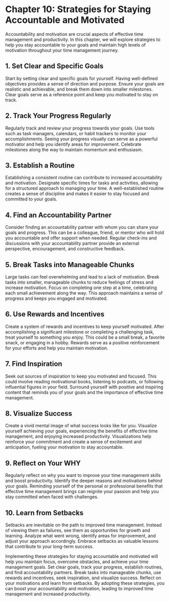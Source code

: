 Chapter 10: Strategies for Staying Accountable and Motivated
============================================================

Accountability and motivation are crucial aspects of effective time management and productivity. In this chapter, we will explore strategies to help you stay accountable to your goals and maintain high levels of motivation throughout your time management journey.

**1. Set Clear and Specific Goals**
-----------------------------------

Start by setting clear and specific goals for yourself. Having well-defined objectives provides a sense of direction and purpose. Ensure your goals are realistic and achievable, and break them down into smaller milestones. Clear goals serve as a reference point and keep you motivated to stay on track.

**2. Track Your Progress Regularly**
------------------------------------

Regularly track and review your progress towards your goals. Use tools such as task managers, calendars, or habit trackers to monitor your accomplishments. Seeing your progress visually can serve as a powerful motivator and help you identify areas for improvement. Celebrate milestones along the way to maintain momentum and enthusiasm.

**3. Establish a Routine**
--------------------------

Establishing a consistent routine can contribute to increased accountability and motivation. Designate specific times for tasks and activities, allowing for a structured approach to managing your time. A well-established routine creates a sense of discipline and makes it easier to stay focused and committed to your goals.

**4. Find an Accountability Partner**
-------------------------------------

Consider finding an accountability partner with whom you can share your goals and progress. This can be a colleague, friend, or mentor who will hold you accountable and offer support when needed. Regular check-ins and discussions with your accountability partner provide an external perspective, encouragement, and constructive feedback.

**5. Break Tasks into Manageable Chunks**
-----------------------------------------

Large tasks can feel overwhelming and lead to a lack of motivation. Break tasks into smaller, manageable chunks to reduce feelings of stress and increase motivation. Focus on completing one step at a time, celebrating each small achievement along the way. This approach maintains a sense of progress and keeps you engaged and motivated.

**6. Use Rewards and Incentives**
---------------------------------

Create a system of rewards and incentives to keep yourself motivated. After accomplishing a significant milestone or completing a challenging task, treat yourself to something you enjoy. This could be a small break, a favorite snack, or engaging in a hobby. Rewards serve as a positive reinforcement for your efforts and help you maintain motivation.

**7. Find Inspiration**
-----------------------

Seek out sources of inspiration to keep you motivated and focused. This could involve reading motivational books, listening to podcasts, or following influential figures in your field. Surround yourself with positive and inspiring content that reminds you of your goals and the importance of effective time management.

**8. Visualize Success**
------------------------

Create a vivid mental image of what success looks like for you. Visualize yourself achieving your goals, experiencing the benefits of effective time management, and enjoying increased productivity. Visualizations help reinforce your commitment and create a sense of excitement and anticipation, fueling your motivation to stay accountable.

**9. Reflect on Your WHY**
--------------------------

Regularly reflect on why you want to improve your time management skills and boost productivity. Identify the deeper reasons and motivations behind your goals. Reminding yourself of the personal or professional benefits that effective time management brings can reignite your passion and help you stay committed when faced with challenges.

**10. Learn from Setbacks**
---------------------------

Setbacks are inevitable on the path to improved time management. Instead of viewing them as failures, see them as opportunities for growth and learning. Analyze what went wrong, identify areas for improvement, and adjust your approach accordingly. Embrace setbacks as valuable lessons that contribute to your long-term success.

Implementing these strategies for staying accountable and motivated will help you maintain focus, overcome obstacles, and achieve your time management goals. Set clear goals, track your progress, establish routines, and find accountability partners. Break tasks into manageable chunks, use rewards and incentives, seek inspiration, and visualize success. Reflect on your motivations and learn from setbacks. By adopting these strategies, you can boost your accountability and motivation, leading to improved time management and increased productivity.

